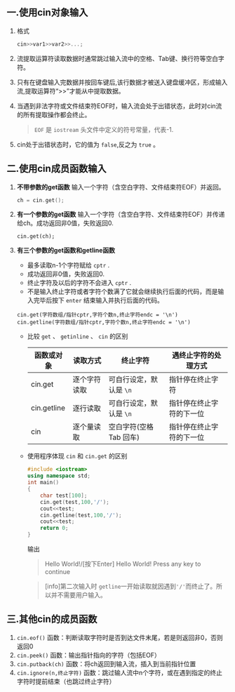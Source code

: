 ## 一.使用cin对象输入
1.	格式
	```c++
	cin>>var1>>var2>>...;
	```
2.	流提取运算符读取数据时通常跳过输入流中的空格、Tab键、换行符等空白字符。
3.	只有在键盘输入完数据并按回车键后,该行数据才被送入键盘缓冲区，形成输入流,提取运算符“>>”才能从中提取数据。
4.	当遇到非法字符或文件结束符EOF时，输入流会处于出错状态，此时对cin流的所有提取操作都会终止。
	
	> `EOF` 是 `iostream` 头文件中定义的符号常量，代表-1.
5.	cin处于出错状态时，它的值为 `false`,反之为 `true` 。

## 二.使用cin成员函数输入
1.	**不带参数的get函数** 输入一个字符（含空白字符、文件结束符EOF）并返回。
	```c++
	ch = cin.get();
	```
2.	**有一个参数的get函数** 输入一个字符（含空白字符、文件结束符EOF）并传递给ch。成功返回非0值，失败返回0.
	
	```
	cin.get(ch);
	```
3.	**有三个参数的get函数和getline函数** 
	+	最多读取n-1个字符赋给 `cptr` .
	+	成功返回非0值，失败返回0.
	+	终止字符及以后的字符不会进入 `cptr` .
	+	不是输入终止字符或者字符个数满了它就会继续执行后面的代码，而是输入完毕后按下	`enter` 结束输入并执行后面的代码。
	```
	cin.get(字符数组/指针cptr,字符个数n,终止字符endc = '\n')
	cin.getline(字符数组/指针cptr,字符个数n,终止字符endc = '\n')
	```
	+	比较 `get` 、 `getinline` 、 `cin` 的区别
	
		|  函数或对象|读取方式|终止字符|遇终止字符的处理方式|
		| ---- | ---- | ---- | --------- |
		|  cin.get  | 逐个字符读取  |可自行设定，默认是 `\n`  |指针停在终止字符|
		|  cin.getline  | 逐行读取  |可自行设定，默认是 `\n`  |指针停在终止字符的下一位|
		|  cin  | 逐个量读取  |空白字符(空格 Tab 回车)|指针停在终止字符的下一位|
		
	+	使用程序体现 `cin` 和 `cin.get` 的区别
		```c++
		#include <iostream>
		using namespace std;
		int main()
		{
			char test[100];
			cin.get(test,100,'/');
			cout<<test;
			cin.getline(test,100,'/');
			cout<<test;
			return 0;
		}
		```
		输出
		>Hello World!/[按下Enter]
		>Hello World!
		>Press any key to continue
		
		>[info]第二次输入时 `getline`一开始读取就因遇到`'/'`而终止了。所以并不需要用户输入。
		
## 三.其他cin的成员函数
1.	`cin.eof()` 函数：判断读取字符时是否到达文件末尾，若是则返回非0，否则返回0
2.	`cin.peek()` 函数：输出指针指向的字符（包括EOF）
3.	`cin.putback(ch)` 函数：将ch返回到输入流，插入到当前指针位置
4.	`cin.ignore(n,终止字符)` 函数：跳过输人流中n个字符，或在遇到指定的终止字符时提前结束（也跳过终止字符）

